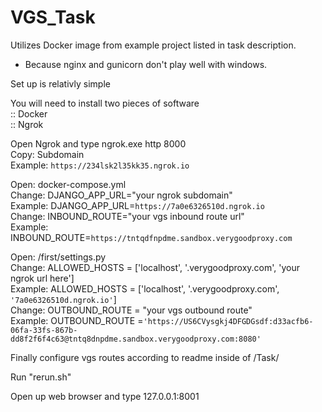 # VGS_Task
 
Utilizes Docker image from example project listed in task description.
- Because nginx and gunicorn don't play well with windows. 

Set up is relativly simple

You will need to install two pieces of software <br>
:: Docker<br>
:: Ngrok

Open Ngrok and type ngrok.exe http 8000<br>
Copy: Subdomain<br>
Example: `https://234lsk2l35kk35.ngrok.io`

Open: docker-compose.yml<br>
Change: DJANGO_APP_URL="your ngrok subdomain"<br>
Example: DJANGO_APP_URL=`https://7a0e6326510d.ngrok.io`<br>
Change: INBOUND_ROUTE="your vgs inbound route url"<br>
Example: INBOUND_ROUTE=`https://tntqdfnpdme.sandbox.verygoodproxy.com`<br>

Open: /first/settings.py<br>
Change: ALLOWED_HOSTS = ['localhost', '.verygoodproxy.com', 'your ngrok url here']<br>
Example: ALLOWED_HOSTS = ['localhost', '.verygoodproxy.com', `'7a0e6326510d.ngrok.io'`]<br>
Change: OUTBOUND_ROUTE = "your vgs outbound route"<br>
Example: OUTBOUND_ROUTE =`'https://US6CVysgkj4DFGDGsdf:d33acfb6-06fa-33fs-867b-dd8f2f6f4c63@tntq8dnpdme.sandbox.verygoodproxy.com:8080'`


Finally configure vgs routes according to readme inside of /Task/

Run "rerun.sh"

Open up web browser and type 127.0.0.1:8001